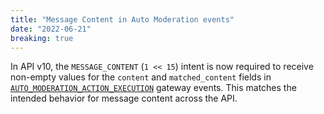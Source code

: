 ```yaml
---
title: "Message Content in Auto Moderation events"
date: "2022-06-21"
breaking: true
---
```


In API v10, the `MESSAGE_CONTENT` (`1 << 15`) intent is now required to receive non-empty values for the `content` and `matched_content` fields in [`AUTO_MODERATION_ACTION_EXECUTION`](#DOCS_EVENTS_GATEWAY_EVENTS/auto-moderation-action-execution) gateway events. This matches the intended behavior for message content across the API.
